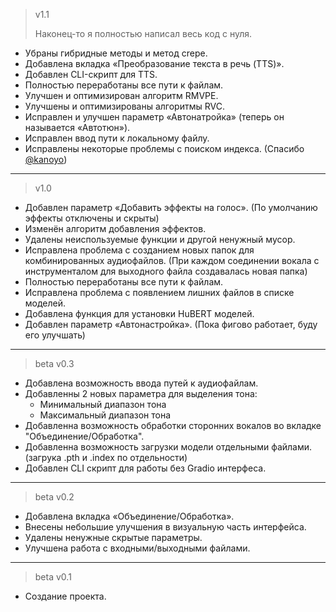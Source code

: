 > v1.1
> 
> Наконец-то я полностью написал весь код с нуля.

* Убраны гибридные методы и метод crepe.
* Добавлена вкладка «Преобразование текста в речь (TTS)».
* Добавлен CLI-скрипт для TTS.
* Полностью переработаны все пути к файлам.
* Улучшен и оптимизирован алгоритм RMVPE.
* Улучшены и оптимизированы алгоритмы RVC.
* Исправлен и улучшен параметр «Автонатройка» (теперь он называется «Автотюн»).
* Исправлен ввод пути к локальному файлу.
* Исправлены некоторые проблемы с поиском индекса. (Спасибо [@kanoyo](https://github.com/kanoyo-git))

---

> v1.0
* Добавлен параметр «Добавить эффекты на голос». (По умолчанию эффекты отключены и скрыты)
* Изменён алгоритм добавления эффектов.
* Удалены неиспользуемые функции и другой ненужный мусор.
* Исправлена проблема с созданием новых папок для комбинированных аудиофайлов. (При каждом соединении вокала с инструменталом для выходного файла создавалась новая папка)
* Полностью переработаны все пути к файлам.
* Исправлена проблема с появлением лишних файлов в списке моделей.
* Добавлена функция для установки HuBERT моделей.
* Добавлен параметр «Автонастройка». (Пока фигово работает, буду его улучшать)

---

> beta v0.3
* Добавлена возможность ввода путей к аудиофайлам.
* Добавленны 2 новых параметра для выделения тона:
  * Минимальный диапазон тона
  * Максимальный диапазон тона
* Добавленна возможность обработки сторонних вокалов во вкладке "Объединение/Обработка".
* Добавленна возможность загрузки модели отдельными файлами. (загрука .pth и .index по отдельности)
* Добавлен CLI скрипт для работы без Gradio интерфеса.

---

> beta v0.2
* Добавлена вкладка «Объединение/Обработка».
* Внесены небольшие улучшения в визуальную часть интерфейса.
* Удалены ненужные скрытые параметры.
* Улучшена работа с входными/выходными файлами.

---

> beta v0.1
* Создание проекта.
